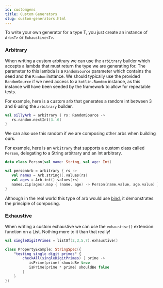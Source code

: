 ```yaml
---
id: customgens
title: Custom Generators
slug: custom-generators.html
---
```



To write your own generator for a type T, you just create an instance of `Arb<T>` or `Exhaustive<T>`.


### Arbitrary

When writing a custom arbitrary we can use the `arbitrary` builder which accepts a lambda that must return the type we are generating for.
The parameter to this lambda is a `RandomSource` parameter which contains the seed and the `Random` instance. We should typically
use the provided `RandomSource` if we need access to a `kotlin.Random` instance, as this instance will have been seeded by the framework to allow for repeatable tests.

For example, here is a custom arb that generates a random int between 3 and 6 using the `arbitrary` builder.

```kotlin
val sillyArb = arbitrary { rs: RandomSource ->
   rs.random.nextInt(3..6)
}

```

We can also use this random if we are composing other arbs when building ours.

For example, here is an `Arbitrary` that supports a custom class called `Person`, delegating to a String arbitrary and an Int arbitrary.

```kotlin
data class Person(val name: String, val age: Int)

val personArb = arbitrary { rs ->
   val names = Arb.string().values(rs)
   val ages = Arb.int().values(rs)
   names.zip(ages).map { (name, age) -> Person(name.value, age.value) }
}
```

Although in the real world this type of arb would use [bind](genops.md#bind), it demonstrates the principle of composing.


### Exhaustive

When writing a custom exhaustive we can use the `exhaustive()` extension function on a List. Nothing more to it than that really!

```kotlin
val singleDigitPrimes = listOf(2,3,5,7).exhaustive()
```

```kotlin
class PropertyExample: StringSpec({
    "testing single digit primes" {
        checkAll(singleDigitPrimes) { prime ->
           isPrime(prime) shouldBe true
           isPrime(prime * prime) shouldBe false
        }
    }
})
```
